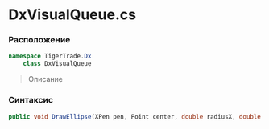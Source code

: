 
# DxVisualQueue.cs
### Расположение
```csharp
namespace TigerTrade.Dx  
    class DxVisualQueue
```

> Описание

### Синтаксис
```csharp
public void DrawEllipse(XPen pen, Point center, double radiusX, double radiusY)
```
